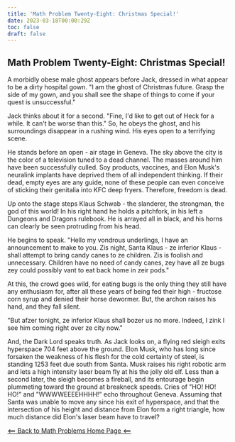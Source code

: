 ```yaml
---
title: 'Math Problem Twenty-Eight: Christmas Special!'
date: 2023-03-18T00:00:29Z
toc: false
draft: false
---
```


## Math Problem Twenty-Eight: Christmas Special!

A morbidly obese male ghost appears before Jack, dressed in what appear to be a dirty hospital gown. "I am the ghost of Christmas future. Grasp the side of my gown, and you shall see the shape of things to come if your quest is unsuccessful."

Jack thinks about it for a second. "Fine, I'd like to get out of Heck for a while. It can't be worse than this." So, he obeys the ghost, and his surroundings disappear in a rushing wind. His eyes open to a terrifying scene.

He stands before an open - air stage in Geneva. The sky above the city is the color of a television tuned to a dead channel. The masses around him have been successfully culled. Soy products, vaccines, and Elon Musk's neuralink implants have deprived them of all independent thinking. If their dead, empty eyes are any guide, none of these people can even conceive of sticking their genitalia into KFC deep fryers. Therefore, freedom is dead.

Up onto the stage steps Klaus Schwab - the slanderer, the strongman, the god of this world! In his right hand he holds a pitchfork, in his left a Dungeons and Dragons rulebook. He is arrayed all in black, and his horns can clearly be seen protruding from his head. 

He begins to speak. "Hello my vondrous underlings, I have an announcement to make to you. Zis night, Santa Klaus - ze inferior Klaus - shall attempt to bring candy canes to ze children. Zis is foolish and unnecessary. Children have no need of candy canes, zey have all ze bugs zey could possibly vant to eat back home in zeir pods."

At this, the crowd goes wild, for eating bugs is the only thing they still have any enthusiasm for, after all these years of being fed their high - fructose corn syrup and denied their horse dewormer. But, the archon raises his hand, and they fall silent. 

"But afzer tonight, ze inferior Klaus shall bozer us no more. Indeed, I zink I see him coming right over ze city now."

And, the Dark Lord speaks truth. As Jack looks on, a flying red sleigh exits hyperspace 704 feet above the ground. Elon Musk, who has long since forsaken the weakness of his flesh for the cold certainty of steel, is standing 1253 feet due south from Santa. Musk raises his right robotic arm and lets a high intensity laser beam fly at his the jolly old elf. Less than a second later, the sleigh becomes a fireball, and its entourage begin plummeting toward the ground at breakneck speeds. Cries of "HO! HO! HO!" and "WWWWEEEEHHHH!" echo throughout Geneva. Assuming that Santa was unable to move any since his exit of hyperspace, and that the intersection of his height and distance from Elon form a right triangle, how much distance did Elon's laser beam have to travel?

[<== Back to Math Problems Home Page <==](/humor/problems/#season-four-the-harrowing-of-heck)
